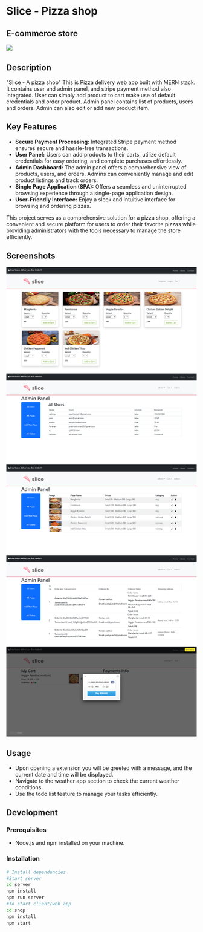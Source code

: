 # Slice - Pizza shop 
## E-commerce store

[<img src="https://i.ibb.co/XpRPCPP/logo.png" width="250"/>](https://github.com/VaibhavPachpute21/slice)

## Description

"Slice - A pizza shop" This is Pizza delivery web app built with MERN stack. It contains user and admin panel, and stripe payment method also integrated. User can simply add product to cart make use of default credentials and order product. Admin panel contains list of products, users and orders. Admin can also edit or add new product item.

## Key Features

- **Secure Payment Processing:** Integrated Stripe payment method ensures secure and hassle-free transactions.
- **User Panel:** Users can add products to their carts, utilize default credentials for easy ordering, and complete purchases effortlessly.
- **Admin Dashboard:** The admin panel offers a comprehensive view of products, users, and orders. Admins can conveniently manage and edit product listings and track orders.
- **Single Page Application (SPA):** Offers a seamless and uninterrupted browsing experience through a single-page application design.
- **User-Friendly Interface:** Enjoy a sleek and intuitive interface for browsing and ordering pizzas.

This project serves as a comprehensive solution for a pizza shop, offering a convenient and secure platform for users to order their favorite pizzas while providing administrators with the tools necessary to manage the store efficiently.

## Screenshots
[<img src="https://raw.githubusercontent.com/VaibhavPachpute21/slice/main/outputs/slice%201.png"/>](https://i.ibb.co/mc5bHTw/slice-1.png)
[<img src="https://raw.githubusercontent.com/VaibhavPachpute21/slice/main/outputs/slice%202.png"/>](https://i.ibb.co/YXp93hN/slice-2.png)
[<img src="https://raw.githubusercontent.com/VaibhavPachpute21/slice/main/outputs/slice%203.png"/>](https://i.ibb.co/HXstzxr/slice-3.png)
[<img src="https://raw.githubusercontent.com/VaibhavPachpute21/slice/main/outputs/slice%204.png"/>](https://i.ibb.co/Q60MNXD/slice-4.png)
[<img src="https://raw.githubusercontent.com/VaibhavPachpute21/slice/main/outputs/slice%205.png"/>](https://i.ibb.co/FV5NxND/slice-5.png)


## Usage

- Upon opening a extension you will be greeted with a message, and the current date and time will be displayed.
- Navigate to the weather app section to check the current weather conditions.
- Use the todo list feature to manage your tasks efficiently.

## Development

### Prerequisites

- Node.js and npm installed on your machine.

### Installation
```bash
# Install dependencies
#Start server
cd server
npm install
npm run server
#To start client/web app
cd shop
npm install
npm start
